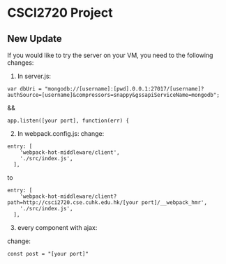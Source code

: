 # CSCI2720 Project
## New Update
If you would like to try the server on your VM, you need to the following changes:
1. In server.js:
```
var dbUri = "mongodb://[username]:[pwd].0.0.1:27017/[username]?authSource=[username]&compressors=snappy&gssapiServiceName=mongodb";
```
&&
```
app.listen([your port], function(err) {
```

2. In webpack.config.js:
change:
```
entry: [
    'webpack-hot-middleware/client',
    './src/index.js',
  ],
```
to
```
entry: [
    'webpack-hot-middleware/client?path=http://csci2720.cse.cuhk.edu.hk/[your port]/__webpack_hmr',
    './src/index.js',
  ],
```
3. every component with ajax:

change:
```
const post = "[your port]"
```
